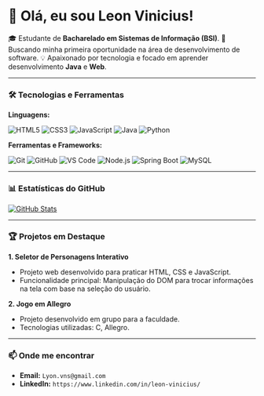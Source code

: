 # 👋 Olá, eu sou Leon Vinicius!

🎓 Estudante de **Bacharelado em Sistemas de Informação (BSI)**.
🚀 Buscando minha primeira oportunidade na área de desenvolvimento de software.
💡 Apaixonado por tecnologia e focado em aprender desenvolvimento **Java** e **Web**.

---

### 🛠️ Tecnologias e Ferramentas


**Linguagens:**

<img src="https://img.shields.io/badge/HTML5-E34F26?style=for-the-badge&logo=html5&logoColor=white" alt="HTML5"> <img src="https://img.shields.io/badge/CSS3-1572B6?style=for-the-badge&logo=css3&logoColor=white" alt="CSS3"> <img src="https://img.shields.io/badge/JavaScript-F7DF1E?style=for-the-badge&logo=javascript&logoColor=black" alt="JavaScript"> <img src="https://img.shields.io/badge/Java-ED8B00?style=for-the-badge&logo=openjdk&logoColor=white" alt="Java"> <img src="https://img.shields.io/badge/Python-3776AB?style=for-the-badge&logo=python&logoColor=white" alt="Python">

**Ferramentas e Frameworks:**

<img src="https://img.shields.io/badge/Git-F05032?style=for-the-badge&logo=git&logoColor=white" alt="Git"> <img src="https://img.shields.io/badge/GitHub-181717?style=for-the-badge&logo=github&logoColor=white" alt="GitHub"> <img src="https://img.shields.io/badge/VS_Code-007ACC?style=for-the-badge&logo=visualstudiocode&logoColor=white" alt="VS Code"> <img src="https://img.shields.io/badge/Node.js-339933?style=for-the-badge&logo=nodedotjs&logoColor=white" alt="Node.js"> <img src="https://img.shields.io/badge/Spring_Boot-6DB33F?style=for-the-badge&logo=springboot&logoColor=white" alt="Spring Boot"> <img src="https://img.shields.io/badge/MySQL-4479A1?style=for-the-badge&logo=mysql&logoColor=white" alt="MySQL">

---


### 📊 Estatísticas do GitHub

[![GitHub Stats](https://github-readme-stats.vercel.app/api?username=LeonVinicius&show_icons=true&theme=dracula&include_all_commits=true&count_private=true)](https://github.com/anuraghazra/github-readme-stats)

---
### 🏆 Projetos em Destaque


**1. Seletor de Personagens Interativo**
* Projeto web desenvolvido para praticar HTML, CSS e JavaScript.
* Funcionalidade principal: Manipulação do DOM para trocar informações na tela com base na seleção do usuário.

**2. Jogo em Allegro**
* Projeto desenvolvido em grupo para a faculdade.
* Tecnologias utilizadas: C, Allegro.


---

### 📫 Onde me encontrar

* **Email:** `Lyon.vns@gmail.com`
* **LinkedIn:** `https://www.linkedin.com/in/leon-vinicius/`
